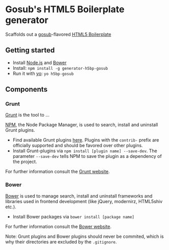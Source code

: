 # Gosub's HTML5 Boilerplate generator

Scaffolds out a [gosub](http://gosub.de/)-flavored [HTML5 Boilerplate](http://html5boilerplate.com)

## Getting started

- Install [Node.js](http://nodejs.org/) and [Bower](http://bower.io/#installing-bower)
- Install: `npm install -g generator-h5bp-gosub`
- Run it with [yo](https://github.com/yeoman/yo): `yo h5bp-gosub`



## Components

### Grunt

[Grunt](http://gruntjs.com/) is the tool to ...

[NPM](https://www.npmjs.org/), the Node Package Manager, is used to search, install and uninstall Grunt plugins.

- Find available Grunt plugins [here](http://gruntjs.com/plugins). Plugins with the `contrib-` prefix are officially supported and should be favored over other plugins.
- Install Grunt-plugins via `npm install [plugin name] --save-dev`. The parameter `--save-dev` tells NPM to save the plugin as a dependency of the project.

For further information consult the [Grunt website](http://gruntjs.com/getting-started).


### Bower

[Bower](bower.io) is used to manage search, install and uninstall frameworks and libraries used in frontend development (like jQuery, modernirz, HTML5shiv etc.).

- Install Bower packages via `bower install [package name]`

For further information consult the [Bower website](http://bower.io/#usage).


Note: Grunt plugins and Bower plugins should never be commited, which is why their directories are excluded by the `.gitignore`.
